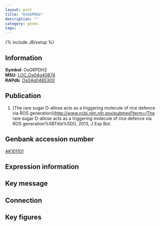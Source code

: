 ```yaml
---
layout: post
title: "OsG6PDH2"
description: ""
category: genes
tags: 
---
```

{% include JB/setup %}

## Information
__Symbol__: OsG6PDH2  
__MSU__: [LOC_Os04g40874](http://rice.plantbiology.msu.edu/cgi-bin/ORF_infopage.cgi?orf=LOC_Os04g40874)  
__RAPdb__: [Os04g0485300](http://rapdb.dna.affrc.go.jp/viewer/gbrowse_details/irgsp1?name=Os04g0485300)  

## Publication
1. [The rare sugar D-allose acts as a triggering molecule of rice defence via ROS generation](http://www.ncbi.nlm.nih.gov/pubmed?term=(The rare sugar D-allose acts as a triggering molecule of rice defence via ROS generation%5BTitle%5D)), 2013, J Exp Bot.

## Genbank accession number
[AK101101](http://www.ncbi.nlm.nih.gov/nuccore/AK101101)

## Expression information

## Key message

## Connection

## Key figures



